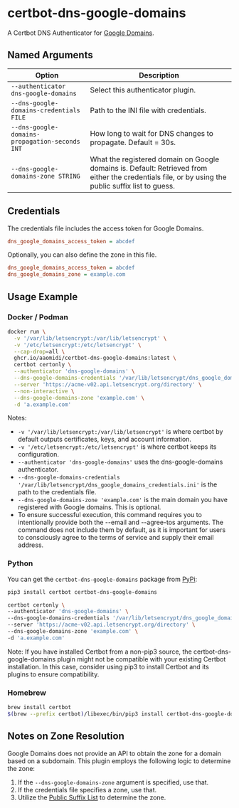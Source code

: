# certbot-dns-google-domains

A Certbot DNS Authenticator for [Google Domains](https://domains.google/).

## Named Arguments

Option|Description
---|---|
`--authenticator dns-google-domains`|Select this authenticator plugin.
`--dns-google-domains-credentials FILE`|Path to the INI file with credentials.
`--dns-google-domains-propagation-seconds INT`|How long to wait for DNS changes to propagate. Default = 30s.
`--dns-google-domains-zone STRING`|What the registered domain on Google domains is. Default: Retrieved from either the credentials file, or by using the public suffix list to guess.

## Credentials

The credentials file includes the access token for Google Domains.

```.ini
dns_google_domains_access_token = abcdef
```

Optionally, you can also define the zone in this file.

```.ini
dns_google_domains_access_token = abcdef
dns_google_domains_zone = example.com
```

## Usage Example

### Docker / Podman

``` bash
docker run \
  -v '/var/lib/letsencrypt:/var/lib/letsencrypt' \
  -v '/etc/letsencrypt:/etc/letsencrypt' \
  --cap-drop=all \
  ghcr.io/aaomidi/certbot-dns-google-domains:latest \
  certbot certonly \
  --authenticator 'dns-google-domains' \
  --dns-google-domains-credentials '/var/lib/letsencrypt/dns_google_domains_credentials.ini' \
  --server 'https://acme-v02.api.letsencrypt.org/directory' \
  --non-interactive \
  --dns-google-domains-zone 'example.com' \
  -d 'a.example.com'
```

Notes:
- `-v '/var/lib/letsencrypt:/var/lib/letsencrypt'` is where certbot by default outputs certificates, keys, and account information.
- `-v '/etc/letsencrypt:/etc/letsencrypt'` is where certbot keeps its configuration.
- `--authenticator 'dns-google-domains'` uses the dns-google-domains authenticator.
- `--dns-google-domains-credentials '/var/lib/letsencrypt/dns_google_domains_credentials.ini'` is the path to the credentials file.
- `--dns-google-domains-zone 'example.com'` is the main domain you have registered with Google domains. This is optional.
- To ensure successful execution, this command requires you to intentionally provide both the --email and --agree-tos arguments. The command does not include them by default, as it is important for users to consciously agree to the terms of service and supply their email address.

### Python

You can get the `certbot-dns-google-domains` package from [PyPi](https://pypi.org/project/certbot-dns-google-domains/):

```bash
pip3 install certbot certbot-dns-google-domains

certbot certonly \
--authenticator 'dns-google-domains' \
--dns-google-domains-credentials '/var/lib/letsencrypt/dns_google_domains_credentials.ini' \
--server 'https://acme-v02.api.letsencrypt.org/directory' \
--dns-google-domains-zone 'example.com' \
-d 'a.example.com'
```

Note: If you have installed Certbot from a non-pip3 source, the certbot-dns-google-domains plugin might not be compatible with your existing Certbot installation. In this case, consider using pip3 to install Certbot and its plugins to ensure compatibility.

### Homebrew

```bash
brew install certbot
$(brew --prefix certbot)/libexec/bin/pip3 install certbot-dns-google-domains
```

## Notes on Zone Resolution

Google Domains does not provide an API to obtain the zone for a domain based on a subdomain. This plugin employs the following logic to determine the zone:

1. If the `--dns-google-domains-zone` argument is specified, use that.
2. If the credentials file specifies a zone, use that.
3. Utilize the [Public Suffix List](https://publicsuffix.org/) to determine the zone.

